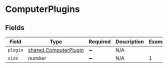 # ComputerPlugins


## Fields

| Field                                                                 | Type                                                                  | Required                                                              | Description                                                           | Example                                                               |
| --------------------------------------------------------------------- | --------------------------------------------------------------------- | --------------------------------------------------------------------- | --------------------------------------------------------------------- | --------------------------------------------------------------------- |
| `plugin`                                                              | [shared.ComputerPlugin](../../../sdk/models/shared/computerplugin.md) | :heavy_minus_sign:                                                    | N/A                                                                   |                                                                       |
| `size`                                                                | *number*                                                              | :heavy_minus_sign:                                                    | N/A                                                                   | 1                                                                     |
